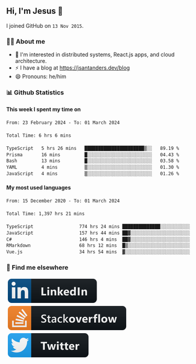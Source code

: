 ## Hi, I'm Jesus 👋

I joined GitHub on `13 Nov 2015`.

<!-- Talking about you -->

### 👨‍💻 About me

- 👦 I'm interested in distributed systems, React.js apps, and cloud architecture.
- ⚡️ I have a blog at <https://jsantanders.dev/blog>
- 😄 Pronouns: he/him

### 📊 Github Statistics

#### This week I spent my time on

<!--START_SECTION:weekly-->

```txt
From: 23 February 2024 - To: 01 March 2024

Total Time: 6 hrs 6 mins

TypeScript   5 hrs 26 mins   ██████████████████████▒░░   89.19 %
Prisma       16 mins         █░░░░░░░░░░░░░░░░░░░░░░░░   04.43 %
Bash         13 mins         █░░░░░░░░░░░░░░░░░░░░░░░░   03.58 %
YAML         4 mins          ▒░░░░░░░░░░░░░░░░░░░░░░░░   01.30 %
JavaScript   4 mins          ▒░░░░░░░░░░░░░░░░░░░░░░░░   01.26 %
```

<!--END_SECTION:weekly-->

#### My most used languages

<!--START_SECTION:alltime-->

```txt
From: 15 December 2020 - To: 01 March 2024

Total Time: 1,397 hrs 21 mins

TypeScript                 774 hrs 24 mins ██████████████░░░░░░░░░░░   55.42 %
JavaScript                 157 hrs 44 mins ██▓░░░░░░░░░░░░░░░░░░░░░░   11.29 %
C#                         146 hrs 4 mins  ██▓░░░░░░░░░░░░░░░░░░░░░░   10.45 %
RMarkdown                  68 hrs 12 mins  █▒░░░░░░░░░░░░░░░░░░░░░░░   04.88 %
Vue.js                     34 hrs 54 mins  ▓░░░░░░░░░░░░░░░░░░░░░░░░   02.50 %
```

<!--END_SECTION:alltime-->

### 📢 Find me elsewhere

<p>
  <a target="_blank" href="https://linkedin.com/in/jsantanders">
    <img src="https://github.com/jsantanders/jsantanders/blob/master/img/linkedin.svg" alt="LinkedIn" style="vertical-align:top; margin:4px">
  </a>
  
  <a target="_blank" href="https://stackoverflow.com/users/7318331/jesus-santander">
    <img src="https://github.com/jsantanders/jsantanders/blob/master/img/stackoverflow.svg" alt="StackOverflow" style="vertical-align:top; margin:4px">
  </a>
  
  <a target="_blank" href="http://twitter.com/jsantanders">
    <img src="https://github.com/jsantanders/jsantanders/blob/master/img/twitter.svg" alt="Twitter" style="vertical-align:top; margin:4px">
  </a>
</p>
